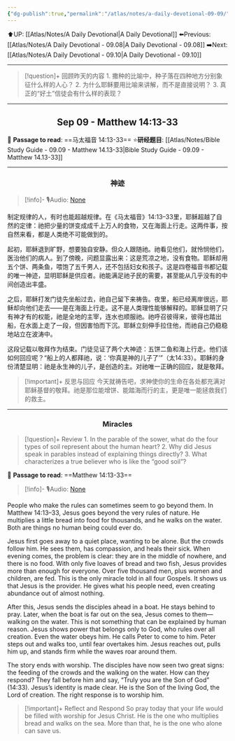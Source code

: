 ```yaml
---
{"dg-publish":true,"permalink":"/atlas/notes/a-daily-devotional-09-09/"}
---
```


 ⬆️UP: [[Atlas/Notes/A Daily Devotional\|A Daily Devotional]]
⬅️Previous: [[Atlas/Notes/A Daily Devotional - 09.08\|A Daily Devotional - 09.08]]
➡️Next: [[Atlas/Notes/A Daily Devotional - 09.10\|A Daily Devotional - 09.10]]

---

> [!question]+ 回顾昨天的内容
> 1.⁠ ⁠撒种的比喻中，种子落在四种地方分别象征什么样的人心？
2.⁠ ⁠为什么耶稣要用比喻来讲解，而不是直接说明？
3.⁠ ⁠真正的“好土”信徒会有什么样的表现？



---
## <center>Sep 09 - Matthew 14:13-33</center>

📖 **Passage to read**: ==马太福音 14:13-33==
⭐**研经题目**: [[Atlas/Notes/Bible Study Guide - 09.09 - Matthew 14.13-33\|Bible Study Guide - 09.09 - Matthew 14.13-33]]

---
### <center>神迹</center>

> [!info]- 🎙️Audio: [None]()

制定规律的人，有时也能超越规律。在《马太福音》14:13–33里，耶稣超越了自然的定律：祂把少量的饼变成成千上万人的食物，又在海面上行走。这两件事，按自然来看，都是人类绝不可能做到的。

起初，耶稣退到旷野，想要独自安静。但众人跟随祂。祂看见他们，就怜悯他们，医治他们的病人。到了傍晚，问题显露出来：这是荒凉之地，没有食物。耶稣却用五个饼、两条鱼，喂饱了五千男人，还不包括妇女和孩子。这是四卷福音书都记载的唯一神迹，显明耶稣是供应者。祂能满足祂子民的需要，甚至能从几乎没有的中间创造出丰盛。

之后，耶稣打发门徒先坐船过去，祂自己留下来祷告。夜里，船已经离岸很远，耶稣却向他们走去——是在海面上行走。这不是人类理性能够解释的。耶稣显明了只有神才有的权能，祂是全地的主宰，连水也顺服祂。祂呼召彼得来，彼得也踏出船，在水面上走了一段，但因害怕而下沉。耶稣立刻伸手拉住他，而祂自己仍稳稳地站立在波涛中。

这段记载以敬拜作为结束。门徒见证了两个大神迹：五饼二鱼和海上行走。他们该如何回应呢？“船上的人都拜祂，说：‘你真是神的儿子了’”（太14:33）。耶稣的身份清楚显明：祂是永生神的儿子，是创造的主。对祂唯一正确的回应，就是敬拜。

> [!important]+ 反思与回应
今天就祷告吧，求神使你的生命在各处都充满对耶稣基督的敬拜。祂是那位能增饼、能踏海而行的主，更是唯一能拯救我们的救主。

---
### <center>Miracles</center>

> [!question]+ Review
> 1.⁠ ⁠In the parable of the sower, what do the four types of soil represent about the human heart?
2.⁠ ⁠Why did Jesus speak in parables instead of explaining things directly?
3.⁠ ⁠What characterizes a true believer who is like the “good soil”?

📖 **Passage to read**: ==Matthew 14:13-33==

> [!info]- 🎙️Audio: [None]()  

People who make the rules can sometimes seem to go beyond them. In Matthew 14:13–33, Jesus goes beyond the very rules of nature. He multiplies a little bread into food for thousands, and he walks on the water. Both are things no human being could ever do.

Jesus first goes away to a quiet place, wanting to be alone. But the crowds follow him. He sees them, has compassion, and heals their sick. When evening comes, the problem is clear: they are in the middle of nowhere, and there is no food. With only five loaves of bread and two fish, Jesus provides more than enough for everyone. Over five thousand men, plus women and children, are fed. This is the only miracle told in all four Gospels. It shows us that Jesus is the provider. He gives what his people need, even creating abundance out of almost nothing.

After this, Jesus sends the disciples ahead in a boat. He stays behind to pray. Later, when the boat is far out on the sea, Jesus comes to them—walking on the water. This is not something that can be explained by human reason. Jesus shows power that belongs only to God, who rules over all creation. Even the water obeys him. He calls Peter to come to him. Peter steps out and walks too, until fear overtakes him. Jesus reaches out, pulls him up, and stands firm while the waves roar around them.

The story ends with worship. The disciples have now seen two great signs: the feeding of the crowds and the walking on the water. How can they respond? They fall before him and say, “Truly you are the Son of God” (14:33). Jesus’s identity is made clear. He is the Son of the living God, the Lord of creation. The right response is to worship him.

> [!important]+ Reflect and Respond
So pray today that your life would be filled with worship for Jesus Christ. He is the one who multiplies bread and walks on the sea. More than that, he is the one who alone can save us.
